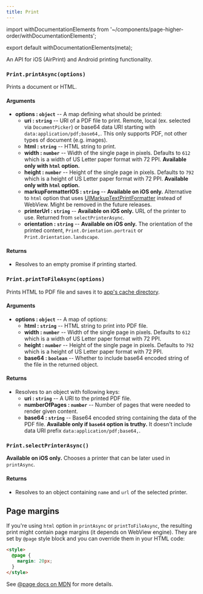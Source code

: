 ```yaml
---
title: Print
---
```


import withDocumentationElements from '~/components/page-higher-order/withDocumentationElements';

export default withDocumentationElements(meta);

An API for iOS (AirPrint) and Android printing functionality.

### `Print.printAsync(options)`

Prints a document or HTML.

#### Arguments

-   **options : `object`** -- A map defining what should be printed:
    -   **uri : `string`** -- URI of a PDF file to print. Remote, local (ex. selected via `DocumentPicker`) or base64 data URI starting with `data:application/pdf;base64,`. This only supports PDF, not other types of document (e.g. images).
    -   **html : `string`** -- HTML string to print.
    -   **width : `number`** -- Width of the single page in pixels. Defaults to `612` which is a width of US Letter paper format with 72 PPI. **Available only with `html` option.**
    -   **height : `number`** -- Height of the single page in pixels. Defaults to `792` which is a height of US Letter paper format with 72 PPI. **Available only with `html` option.**
    -   **markupFormatterIOS : `string`** -- **Available on iOS only.** Alternative to `html` option that uses [UIMarkupTextPrintFormatter](https://developer.apple.com/documentation/uikit/uimarkuptextprintformatter) instead of WebView. Might be removed in the future releases.
    -   **printerUrl : `string`** -- **Available on iOS only.** URL of the printer to use. Returned from `selectPrinterAsync`.
    -   **orientation : `string`** -- **Available on iOS only.** The orientation of the printed content, `Print.Orientation.portrait` or `Print.Orientation.landscape`.

#### Returns

-   Resolves to an empty promise if printing started.

### `Print.printToFileAsync(options)`

Prints HTML to PDF file and saves it to [app's cache directory](../filesystem/#expofilesystemcachedirectory).

#### Arguments

-   **options : `object`** -- A map of options:
    -   **html : `string`** -- HTML string to print into PDF file.
    -   **width : `number`** -- Width of the single page in pixels. Defaults to `612` which is a width of US Letter paper format with 72 PPI.
    -   **height : `number`** -- Height of the single page in pixels. Defaults to `792` which is a height of US Letter paper format with 72 PPI.
    -   **base64 : `boolean`** -- Whether to include base64 encoded string of the file in the returned object.

#### Returns

-   Resolves to an object with following keys:
    -   **uri : `string`** -- A URI to the printed PDF file.
    -   **numberOfPages : `number`** -- Number of pages that were needed to render given content.
    -   **base64 : `string`** -- Base64 encoded string containing the data of the PDF file. **Available only if `base64` option is truthy.** It doesn't include data URI prefix `data:application/pdf;base64,`.

### `Print.selectPrinterAsync()`

**Available on iOS only.** Chooses a printer that can be later used in `printAsync`.

#### Returns

-   Resolves to an object containing `name` and `url` of the selected printer.

## Page margins

If you're using `html` option in `printAsync` or `printToFileAsync`, the resulting print might contain page margins (it depends on WebView engine).
They are set by `@page` style block and you can override them in your HTML code:

```html
<style>
  @page {
    margin: 20px;
  }
</style>
```

See [@page docs on MDN](https://developer.mozilla.org/en-US/docs/Web/CSS/@page) for more details.
